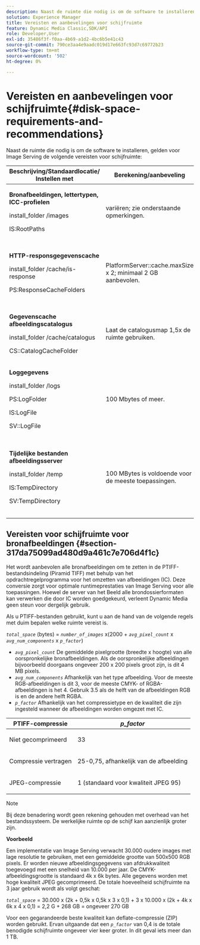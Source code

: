 ```yaml
---
description: Naast de ruimte die nodig is om de software te installeren, heeft Image Serving de volgende vereisten voor schijfruimte
solution: Experience Manager
title: Vereisten en aanbevelingen voor schijfruimte
feature: Dynamic Media Classic,SDK/API
role: Developer,User
exl-id: 35486f3f-f0aa-4b69-a1d2-4bc6b5e41c43
source-git-commit: 790ce3aa4e9aadc019d17e663fc93d7c69772b23
workflow-type: tm+mt
source-wordcount: '502'
ht-degree: 0%

---
```


# Vereisten en aanbevelingen voor schijfruimte{#disk-space-requirements-and-recommendations}

Naast de ruimte die nodig is om de software te installeren, gelden voor Image Serving de volgende vereisten voor schijfruimte:

<table id="table_0AE363AB76304F258A19E43500FE8423"> 
 <thead> 
  <tr> 
   <th class="entry"> <b>Beschrijving/Standaardlocatie/ Instellen met</b> </th> 
   <th class="entry"> <b>Berekening/aanbeveling</b> </th> 
   <th class="entry"> <b>Opmerkingen</b> </th> 
  </tr> 
 </thead>
 <tbody> 
  <tr> 
   <td> <p><b>Bronafbeeldingen, lettertypen, ICC-profielen</b> </p> <p> <span class="filepath"> <span class="varname"> install_folder </span>/images </span> <span class="codeph"></span> </p> <p> <span class="codeph"> IS:RootPaths </span> </p> </td> 
   <td> <p>variëren; zie onderstaande opmerkingen. </p> </td> 
   <td> <p>Alleen toegankelijk moet zijn voor de imageserver. de servers wijzigen nooit gegevens. </p> </td> 
  </tr> 
  <tr> 
   <td> <p><b>HTTP-responsgegevenscache</b> </p> <p> <span class="filepath"> <span class="varname"> install_folder </span>/cache/is-response </span> </p> <p> <span class="codeph"> PS:ResponseCacheFolders </span> </p> </td> 
   <td> <p> <span class="codeph"> PlatformServer::cache.maxSize </span> x 2; minimaal 2 GB aanbevolen. </p> </td> 
   <td> <p>In deze cache worden ook geneste/ingesloten gegevens en externe bronafbeeldingen opgeslagen. </p> </td> 
  </tr> 
  <tr> 
   <td> <p><b>Gegevenscache afbeeldingscatalogus</b> </p> <p> <span class="filepath"> <span class="varname"> install_folder </span>/cache/catalogus </span> </p> <p> <span class="codeph"> CS::CatalogCacheFolder </span> </p> </td> 
   <td> <p>Laat de catalogusmap 1,5x de ruimte gebruiken. </p> </td> 
   <td> <p>Wordt gevuld wanneer catalogi in eerste instantie worden geladen. </p> </td> 
  </tr> 
  <tr> 
   <td> <p><b>Loggegevens</b> </p> <p> <span class="filepath"> <span class="varname"> install_folder </span>/logs </span> </p> <p> <span class="codeph"> PS:LogFolder </span> </p> <p> <span class="codeph"> IS:LogFile </span> </p> <p> <span class="codeph"> SV::LogFile </span> </p> </td> 
   <td> <p>100 Mbytes of meer. </p> </td> 
   <td> <p>Dit varieert afhankelijk van de logboekconfiguratie en het servergebruik. </p> </td> 
  </tr> 
  <tr> 
   <td> <p><b>Tijdelijke bestanden afbeeldingsserver</b> </p> <p> <span class="filepath"> <span class="varname"> install_folder </span>/temp </span> </p> <p> <span class="codeph"> IS:TempDirectory </span> </p> <p> <span class="codeph"> SV:TempDirectory </span> </p> </td> 
   <td> <p>100 MBytes is voldoende voor de meeste toepassingen. </p> </td> 
   <td> <p>kortstondige gegevens; kan nodig zijn voor andere bronafbeeldingen dan PTIFF's en bepaalde indelingen voor reactieafbeeldingen. </p> </td> 
  </tr> 
 </tbody> 
</table>

## Vereisten voor schijfruimte voor bronafbeeldingen {#section-317da75099ad480d9a461c7e706d4f1c}

Het wordt aanbevolen alle bronafbeeldingen om te zetten in de PTIFF-bestandsindeling (Piramid TIFF) met behulp van het opdrachtregelprogramma voor het omzetten van afbeeldingen (IC). Deze conversie zorgt voor optimale runtimeprestaties van Image Serving voor alle toepassingen. Hoewel de server van het Beeld alle brondossierformaten kan verwerken die door IC worden goedgekeurd, verleent Dynamic Media geen steun voor dergelijk gebruik.

Als u PTIFF-bestanden gebruikt, kunt u aan de hand van de volgende regels met duim bepalen welke ruimte vereist is.

*`total_space`* (bytes) = *`number_of_images`* x(2000 + *`avg_pixel_count`* x *`avg_num_components`* x *`p_factor`*)

* *`avg_pixel_count`* De gemiddelde pixelgrootte (breedte x hoogte) van alle oorspronkelijke bronafbeeldingen. Als de oorspronkelijke afbeeldingen bijvoorbeeld doorgaans ongeveer 200 x 200 pixels groot zijn, is dit 4 MB pixels.
* *`avg_num_components`* Afhankelijk van het type afbeelding. Voor de meeste RGB-afbeeldingen is dit 3, voor de meeste CMYK- of RGBA-afbeeldingen is het 4. Gebruik 3.5 als de helft van de afbeeldingen RGB is en de andere helft RGBA.
* *`p_factor`* Afhankelijk van het compressietype en de kwaliteit die zijn ingesteld wanneer de afbeeldingen worden omgezet met IC.

<table id="table_89995BECF30243569954819D07DA2A2F"> 
 <thead> 
  <tr> 
   <th class="entry"> <b>PTIFF-compressie</b> </th> 
   <th class="entry"> <b><i>p_factor</i></b> </th> 
  </tr> 
 </thead>
 <tbody> 
  <tr> 
   <td> <p>Niet gecomprimeerd </p> </td> 
   <td> <p> 33 </p> </td> 
  </tr> 
  <tr> 
   <td> <p>Compressie vertragen </p> </td> 
   <td> <p> 25-0,75, afhankelijk van de afbeelding </p> </td> 
  </tr> 
  <tr> 
   <td> <p>JPEG-compressie </p> </td> 
   <td> <p> 1 (standaard voor kwaliteit JPEG 95) </p> </td> 
  </tr> 
 </tbody> 
</table>

>[!NOTE]
>
>Bij deze benadering wordt geen rekening gehouden met overhead van het bestandssysteem. De werkelijke ruimte op de schijf kan aanzienlijk groter zijn.

**Voorbeeld**

Een implementatie van Image Serving verwacht 30.000 oudere images met lage resolutie te gebruiken, met een gemiddelde grootte van 500x500 RGB pixels. Er worden nieuwe afbeeldingsgegevens van afdrukkwaliteit toegevoegd met een snelheid van 10.000 per jaar. De CMYK-afbeeldingsgrootte is standaard 4k x 6k bytes. Alle gegevens worden met hoge kwaliteit JPEG gecomprimeerd. De totale hoeveelheid schijfruimte na 3 jaar gebruik wordt als volgt geschat:

*`total_space`* = 30.000 x (2k + 0,5k x 0,5k x 3 x 0,1) + 3 x 10.000 x (2k + 4k x 6k x 4 x 0,1) = 2,2 G + 268 GB = ongeveer 270 GB

Voor een gegarandeerde beste kwaliteit kan deflate-compressie (ZIP) worden gebruikt. Ervan uitgaande dat een *`p_factor`* van 0,4 is de totale benodigde schijfruimte ongeveer vier keer groter. In dit geval iets meer dan 1 TB.
